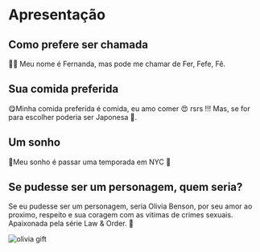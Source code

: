 # Apresentação

## Como prefere ser chamada
👧🏾 Meu nome é Fernanda, mas pode me chamar de Fer, Fefe, Fê.

## Sua comida preferida
😋Minha comida preferida é comida, eu amo comer 😍 rsrs !!!
 Mas, se for para escolher poderia ser Japonesa 🍣.

## Um sonho
🛫Meu sonho é passar uma temporada em NYC 🗽

## Se pudesse ser um personagem, quem seria?
Se eu pudesse ser um personagem, seria Olivia Benson, por seu amor ao proximo, respeito  e sua coragem com as vitimas de crimes sexuais. Apaixonada pela série Law & Order. 💞

![olivia gift](https://media4.giphy.com/media/v1.Y2lkPTc5MGI3NjExYTZreDV0OG0xd2Jydm5tejI5ZDBlM3JidWlveHRqdmIwcW95MDF0NyZlcD12MV9pbnRlcm5hbF9naWZfYnlfaWQmY3Q9Zw/Y0wEIYJD2KKiq6J8Gx/giphy.webp )
